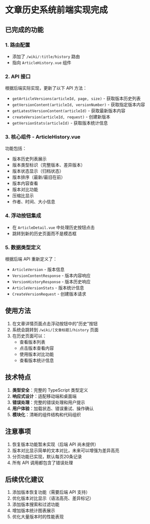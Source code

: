 # 文章历史系统前端实现完成

## 已完成的功能

### 1. 路由配置
- 添加了 `/wiki/:title/history` 路由
- 指向 `ArticleHistory.vue` 组件

### 2. API 接口
根据后端实际实现，更新了以下 API 方法：
- `getArticleVersions(articleId, page, size)` - 获取版本历史列表
- `getVersionContent(articleId, versionNumber)` - 获取指定版本内容
- `getLatestVersionContent(articleId)` - 获取最新版本内容
- `createVersion(articleId, request)` - 创建新版本
- `getVersionStats(articleId)` - 获取版本统计信息

### 3. 核心组件 - ArticleHistory.vue
功能包括：
- 版本历史列表展示
- 版本类型标识（完整版本、差异版本）
- 版本状态显示（归档状态）
- 版本排序（最新/最旧在前）
- 版本内容查看
- 版本对比功能
- 压缩比显示
- 作者、时间、大小信息

### 4. 浮动按钮集成
- 在 `ArticleDetail.vue` 中处理历史按钮点击
- 跳转到新的历史页面而不是模态框

### 5. 数据类型定义
根据后端 API 重新定义了：
- `ArticleVersion` - 版本信息
- `VersionContentResponse` - 版本内容响应
- `VersionHistoryResponse` - 版本历史响应
- `ArticleVersionStats` - 版本统计信息
- `CreateVersionRequest` - 创建版本请求

## 使用方法

1. 在文章详情页面点击浮动按钮中的"历史"按钮
2. 系统会跳转到 `/wiki/[文章标题]/history` 页面
3. 在历史页面可以：
   - 查看版本列表
   - 点击版本查看内容
   - 使用版本对比功能
   - 查看版本统计信息

## 技术特点

1. **类型安全**：完整的 TypeScript 类型定义
2. **响应式设计**：适配移动端和桌面端
3. **错误处理**：完整的错误处理和用户提示
4. **用户体验**：加载状态、错误重试、操作确认
5. **模块化**：清晰的组件结构和代码组织

## 注意事项

1. 恢复版本功能暂未实现（后端 API 尚未提供）
2. 版本对比显示简单的文本对比，未来可以增强为差异高亮
3. 分页功能已实现，默认每页20条记录
4. 所有 API 调用都包含了错误处理

## 后续优化建议

1. 添加版本恢复功能（需要后端 API 支持）
2. 优化版本对比显示（语法高亮、差异标记）
3. 添加版本搜索和过滤功能
4. 增加版本统计图表展示
5. 优化大量版本时的性能表现
